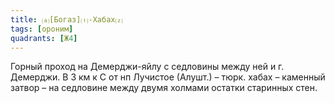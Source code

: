 ```yaml
---
title: ⒜[Богаз]⒯-Хабах⒵
tags: [ороним]
quadrants: [Ж4]
---
```


Горный проход на Демерджи-яйлу с седловины между ней и г. Демерджи. В 3 км к С
от нп Лучистое (Алушт.) – тюрк. хабах – каменный затвор – на седловине между
двумя холмами остатки старинных стен.
